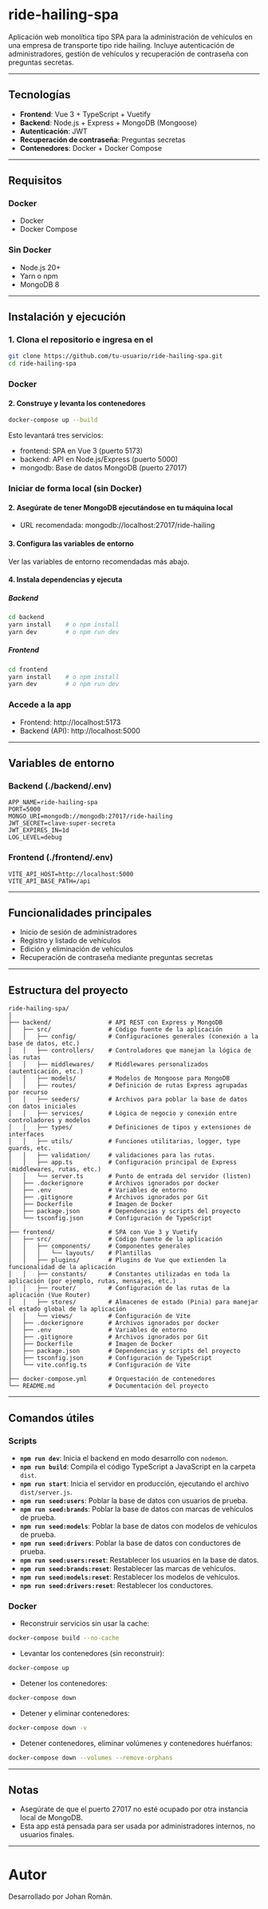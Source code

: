 # ride-hailing-spa

Aplicación web monolítica tipo SPA para la administración de vehículos en una empresa de transporte tipo ride hailing. Incluye autenticación de administradores, gestión de vehículos y recuperación de contraseña con preguntas secretas.

---

## Tecnologías

-   **Frontend**: Vue 3 + TypeScript + Vuetify
-   **Backend**: Node.js + Express + MongoDB (Mongoose)
-   **Autenticación**: JWT
-   **Recuperación de contraseña**: Preguntas secretas
-   **Contenedores**: Docker + Docker Compose

---

## Requisitos

### Docker

-   Docker
-   Docker Compose

### Sin Docker

-   Node.js 20+
-   Yarn o npm
-   MongoDB 8

---

## Instalación y ejecución

### 1. Clona el repositorio e ingresa en el

```bash
git clone https://github.com/tu-usuario/ride-hailing-spa.git
cd ride-hailing-spa
```

### Docker

#### 2. Construye y levanta los contenedores

```bash
docker-compose up --build
```

Esto levantará tres servicios:

-   frontend: SPA en Vue 3 (puerto 5173)
-   backend: API en Node.js/Express (puerto 5000)
-   mongodb: Base de datos MongoDB (puerto 27017)

### Iniciar de forma local (sin Docker)

#### 2. Asegúrate de tener MongoDB ejecutándose en tu máquina local

-   URL recomendada: mongodb://localhost:27017/ride-hailing

#### 3. Configura las variables de entorno

Ver las variables de entorno recomendadas más abajo.

#### 4. Instala dependencias y ejecuta

##### Backend

```bash
cd backend
yarn install    # o npm install
yarn dev        # o npm run dev
```

##### Frontend

```bash
cd frontend
yarn install    # o npm install
yarn dev        # o npm run dev
```

### Accede a la app

-   Frontend: http://localhost:5173
-   Backend (API): http://localhost:5000

---

## Variables de entorno

### Backend (./backend/.env)

```env
APP_NAME=ride-hailing-spa
PORT=5000
MONGO_URI=mongodb://mongodb:27017/ride-hailing
JWT_SECRET=clave-super-secreta
JWT_EXPIRES_IN=1d
LOG_LEVEL=debug
```

### Frontend (./frontend/.env)

```env
VITE_API_HOST=http://localhost:5000
VITE_API_BASE_PATH=/api
```

---

## Funcionalidades principales

-   Inicio de sesión de administradores
-   Registro y listado de vehículos
-   Edición y eliminación de vehículos
-   Recuperación de contraseña mediante preguntas secretas

---

## Estructura del proyecto

```
ride-hailing-spa/
│
├── backend/                # API REST con Express y MongoDB
│   ├── src/                # Código fuente de la aplicación
│   │   ├── config/         # Configuraciones generales (conexión a la base de datos, etc.)
│   │   ├── controllers/    # Controladores que manejan la lógica de las rutas
│   │   ├── middlewares/    # Middlewares personalizados (autenticación, etc.)
│   │   ├── models/         # Modelos de Mongoose para MongoDB
│   │   ├── routes/         # Definición de rutas Express agrupadas por recurso
│   │   ├── seeders/        # Archivos para poblar la base de datos con datos iniciales
│   │   ├── services/       # Lógica de negocio y conexión entre controladores y modelos
│   │   ├── types/          # Definiciones de tipos y extensiones de interfaces
│   │   ├── utils/          # Funciones utilitarias, logger, type guards, etc.
│   │   ├── validation/     # validaciones para las rutas.
│   │   ├── app.ts          # Configuración principal de Express (middlewares, rutas, etc.)
│   │   └── server.ts       # Punto de entrada del servidor (listen)
│   ├── .dockerignore       # Archivos ignorados por docker
│   ├── .env                # Variables de entorno
│   ├── .gitignore          # Archivos ignorados por Git
│   ├── Dockerfile          # Imagen de Docker
│   ├── package.json        # Dependencias y scripts del proyecto
│   └── tsconfig.json       # Configuración de TypeScript
│
├── frontend/               # SPA con Vue 3 y Vuetify
│   ├── src/                # Código fuente de la aplicación
│   │   ├── components/     # Componentes generales
│   │   │   └── layouts/    # Plantillas
│   │   ├── plugins/        # Plugins de Vue que extienden la funcionalidad de la aplicación
│   │   ├── constants/      # Constantes utilizadas en toda la aplicación (por ejemplo, rutas, mensajes, etc.)
│   │   ├── router/         # Configuración de las rutas de la aplicación (Vue Router)
│   │   ├── stores/         # Almacenes de estado (Pinia) para manejar el estado global de la aplicación
│   │   └── views/          # Configuración de Vite
│   ├── .dockerignore       # Archivos ignorados por docker
│   ├── .env                # Variables de entorno
│   ├── .gitignore          # Archivos ignorados por Git
│   ├── Dockerfile          # Imagen de Docker
│   ├── package.json        # Dependencias y scripts del proyecto
│   ├── tsconfig.json       # Configuración de TypeScript
│   └── vite.config.ts      # Configuración de Vite
│
├── docker-compose.yml      # Orquestación de contenedores
└── README.md               # Documentación del proyecto
```

---

## Comandos útiles

### Scripts

-   **`npm run dev`**: Inicia el backend en modo desarrollo con `nodemon`.
-   **`npm run build`**: Compila el código TypeScript a JavaScript en la carpeta `dist`.
-   **`npm run start`**: Inicia el servidor en producción, ejecutando el archivo `dist/server.js`.
-   **`npm run seed:users`**: Poblar la base de datos con usuarios de prueba.
-   **`npm run seed:brands`**: Poblar la base de datos con marcas de vehículos de prueba.
-   **`npm run seed:models`**: Poblar la base de datos con modelos de vehículos de prueba.
-   **`npm run seed:drivers`**: Poblar la base de datos con conductores de prueba.
-   **`npm run seed:users:reset`**: Restablecer los usuarios en la base de datos.
-   **`npm run seed:brands:reset`**: Restablecer las marcas de vehículos.
-   **`npm run seed:models:reset`**: Restablecer los modelos de vehículos.
-   **`npm run seed:drivers:reset`**: Restablecer los conductores.

### Docker

-   Reconstruir servicios sin usar la cache:

```bash
docker-compose build --no-cache
```

-   Levantar los contenedores (sin reconstruir):

```bash
docker-compose up
```

-   Detener los contenedores:

```bash
docker-compose down
```

-   Detener y eliminar contenedores:

```bash
docker-compose down -v
```

-   Detener contenedores, eliminar volúmenes y contenedores huérfanos:

```bash
docker-compose down --volumes --remove-orphans
```

---

## Notas

-   Asegúrate de que el puerto 27017 no esté ocupado por otra instancia local de MongoDB.
-   Esta app está pensada para ser usada por administradores internos, no usuarios finales.

---

# Autor

Desarrollado por Johan Román.
